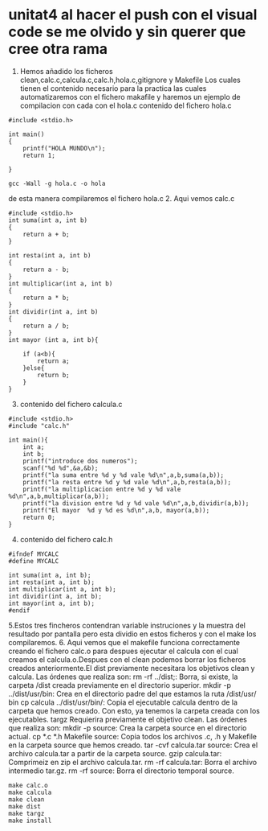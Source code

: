# unitat4 al hacer el push con el visual code se me olvido y sin querer que cree otra rama
1. Hemos añadido los ficheros clean,calc.c,calcula.c,calc.h,hola.c,gitignore y Makefile
Los cuales tienen el contenido necesario para la practica las cuales automatizaremos con el fichero makafile y haremos un ejemplo de compilacion con cada con el hola.c
contenido del fichero hola.c
~~~git
#include <stdio.h>

int main()
{
    printf("HOLA MUNDO\n");
    return 1;

}
~~~
~~~git
gcc -Wall -g hola.c -o hola
~~~
de esta manera compilaremos el fichero hola.c
2. Aqui vemos calc.c
~~~git
#include <stdio.h>
int suma(int a, int b)
{
    return a + b;
}

int resta(int a, int b)
{
    return a - b;
}
int multiplicar(int a, int b)
{
    return a * b;
}
int dividir(int a, int b)
{
    return a / b;
}
int mayor (int a, int b){

    if (a<b){ 
        return a;
    }else{
        return b;
    }
}
~~~
3. contenido del fichero calcula.c
~~~git
#include <stdio.h>
#include "calc.h"

int main(){
    int a;
    int b;
    printf("introduce dos numeros");
    scanf("%d %d",&a,&b);
    printf("la suma entre %d y %d vale %d\n",a,b,suma(a,b));
    printf("la resta entre %d y %d vale %d\n",a,b,resta(a,b));
    printf("la multiplicacion entre %d y %d vale %d\n",a,b,multiplicar(a,b));
    printf("la division entre %d y %d vale %d\n",a,b,dividir(a,b));
    printf("El mayor  %d y %d es %d\n",a,b, mayor(a,b));
    return 0;
}
~~~
4. contenido del fichero calc.h
  ~~~git
  #ifndef MYCALC
#define MYCALC

int suma(int a, int b);
int resta(int a, int b);
int multiplicar(int a, int b);
int dividir(int a, int b);
int mayor(int a, int b);
#endif
  ~~~
5.Estos tres fincheros contendran variable instruciones y la muestra del resultado por pantalla pero esta dividio en estos ficheros y con el make los compilaremos.
6. Aqui vemos que el makefile funciona correctamente creando el fichero calc.o para despues ejecutar el calcula con el cual creamos el calcula.o.Despues con el clean podemos borrar los ficheros creados anteriormente.El dist previamente necesitara los objetivos clean y calcula. Las órdenes que realiza son:
 rm -rf ../dist;: Borra, si existe, la carpeta /dist creada previamente en el directorio
superior.
 mkdir -p ../dist/usr/bin: Crea en el directorio padre del que estamos la ruta /dist/usr/
bin
 cp calcula ../dist/usr/bin/: Copia el ejecutable calcula dentro de la carpeta que hemos
creado.
 Con esto, ya tenemos la carpeta creada con los ejecutables.
targz Requierira previamente el objetivo clean. Las órdenes que realiza son:
 mkdir -p source: Crea la carpeta source en el directorio actual.
 cp *.c *.h Makefile source: Copia todos los archivos .c, .h y Makefile en la carpeta
source que hemos creado.
 tar -cvf calcula.tar source: Crea el archivo calcula.tar a partir de la carpeta
source.
 gzip calcula.tar: Comprimeiz en zip el archivo calcula.tar.
 rm -rf calcula.tar: Borra el archivo intermedio tar.gz.
 rm -rf source: Borra el directorio temporal source.

~~~git
make calc.o
make calcula
make clean
make dist
make targz
make install
~~~
